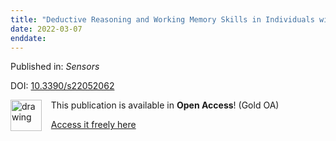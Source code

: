 ```yaml
---
title: "Deductive Reasoning and Working Memory Skills in Individuals with Blindness"
date: 2022-03-07
enddate:
---
```


Published in: *Sensors*

DOI: [10.3390/s22052062](https://doi.org/10.3390/s22052062)

<img src="https://upload.wikimedia.org/wikipedia/commons/thumb/7/77/Open_Access_logo_PLoS_transparent.svg/800px-Open_Access_logo_PLoS_transparent.svg.png" alt="drawing" width="50" align="left"/> &nbsp;&nbsp;&nbsp;This publication is available in **Open Access**! (Gold OA)

&nbsp;&nbsp;&nbsp;<a href="https://www.mdpi.com/1424-8220/22/5/2062/pdf?version=1646874969">Access it freely here</a>

